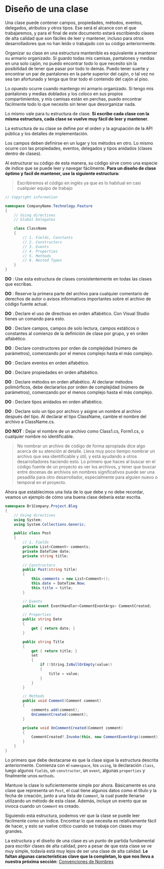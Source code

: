 # Diseño de una clase

Una clase puede contener campos, propiedades, métodos, eventos, delegados, atributos y otros tipos. Ese será el alcance con el que trabajaremos, y para el final de este documento estará escribiendo clases de alta calidad que son fáciles de leer y mantener, incluso para otros desarrolladores que no han leído o trabajado con su código anteriormente.

Organizar su clase en una estructura mantenible es equivalente a mantener su armario organizado. Si guardo todas mis camisas, pantalones y medias en una solo cajón, no puedo encontrar todo lo que necesito sin la posibilidad de tener que pasar por todo lo demás. Puedo tener suerte y encontrar un par de pantalones en la parte superior del cajón, o tal vez no sea tan afortunado y tenga que tirar todo el contenido del cajón al piso.

Lo opuesto ocurre cuando mantengo mi armario organizado. Si tengo mis pantalones y medias doblados y los coloco en sus propios compartimientos, y mis camisas están en perchas, puedo encontrar fácilmente todo lo que necesito sin tener que desorganizar nada.

Lo mismo vale para tu estructura de clase. **Si escribe cada clase con la misma estructura, cada clase se vuelve muy fácil de leer y mantener**.

La estructura de su clase se define por el orden y la agrupación de la API pública y los detalles de implementación.

Los campos deben definirse en un lugar y los métodos en otro. Lo mismo ocurre con las propiedades, eventos, delegados y tipos anidados (clases dentro de clases).

Al estructurar su código de esta manera, su código sirve como una especie de índice que se puede leer y navegar fácilmente. **Para un diseño de clase óptimo y facil de mantener, use la siguiente estructura:**

> Escribiremos el código en inglés ya que es lo habitual en casi cualquier equipo de trabajo
```C#
// Copyright information

namespace CompanyName.Technology.Feature
{
    // Using directives
    // Global Delegates

    class ClassName
    {
        // 1. Fields, Constants
        // 2. Constructors
        // 3. Events
        // 4. Properties
        // 5. Methods
        // 6. Nested Types
    }
}
```

**DO** : Use esta estructura de clases consistentemente en todas las clases que escribas.

**DO** : Reserve la primera parte del archivo para cualquier comentario de derechos de autor o avisos informativos importantes sobre el archivo de código fuente actual.

**DO** : Declare el uso de directivas en orden alfabético. Con Visual Studio tienes un comando para esto.

**DO** : Declare campos, campos de solo lectura, campos estáticos o constantes al comienzo de la definición de clase por grupo, y en orden alfabético.

**DO** : Declare constructores por orden de complejidad (número de parámetros), comenzando por el menos complejo hasta el más complejo.

**DO** : Declare eventos en orden alfabético.

**DO** : Declare propiedades en orden alfabético.

**DO** : Declare métodos en orden alfabético. Al declarar métodos polimórficos, debe declararlos por orden de complejidad (número de parámetros), comenzando por el menos complejo hasta el más complejo.

**DO** : Declare tipos anidados en orden alfabético.

**DO** : Declare solo un tipo por archivo y asigne un nombre al archivo después del tipo. Al declarar el tipo ClassName, cambie el nombre del archivo a ClassName.cs.

**DO NOT** : Dejar el nombre de un archivo como Class1.cs, Form1.cs, o cualquier nombre no identificable.

> No nombrar un archivo de código de forma apropiada dice algo acerca de su atención al detalle. Lleva muy poco tiempo nombrar un archivo que sea identificable y útil, y está ayudando a otros desarrolladores haciendo esto. Lo primero que haces al buscar en el código fuente de un proyecto es ver los archivos, y tener que buscar entre docenas de archivos sin nombres significativos puede ser una pesadilla para otro desarrollador, especialmente para alguien nuevo o temporal en el proyecto.

Ahora que establecimos una lista de lo que debe y no debe recordar, veamos un ejemplo de cómo una buena clase debería estar escrita.

```C#
namespace Br1Company.Project.Blog
{
    // Using directives
    using System;
    using System.Collections.Generic;

    public class Post
    {
        // 1. Fields
        private List<Comment> comments;
        private DateTime date;
        private string title;
        
        // Constructors
        public Post(string title)
        {
            this.comments = new List<Comment>();
            this.date = DateTime.Now;
            this.title = title;
        }

        // Events
        public event EventHandler<CommentEventArgs> CommentCreated;

        // Properties
        public string Date
        {
            get { return date; }
        }

        public string Title
        {
            get { return title; }
            set
            {
                if (!String.IsNullOrEmpty(value))
                {
                    title = value;
                }
            }
        }

        // Methods
        public void Comment(Comment comment)
        {
            comments.add(comment);
            OnCommentCreated(comment);
        }

        private void OnCommentCreated(Comment comment)
        {
            CommentCreated?.Invoke(this, new CommentEventArgs(comment));
        }
    }
}
```
Lo primero que debe destacarse es que la clase sigue la estructura descrita anteriormente. Comienza con el `namespace`, los `using`, la declaración `class`, luego algunos `fields`, un `constructor`, un `event`, algunas `properties` y finalmente unos `methods`.

Mantuve la clase lo suficientemente simple por ahora. Básicamente es una clase que representa un `Post`, el cual tiene algunos datos como el título y la fecha de creación, junto a una lista de `Comment`, la cual puede llenarse utilizando un método de esta clase. Además, incluye un evento que se invoca cuando un `Comment` es creado.

Siguiendo esta estructura, podemos ver que la clase se puede leer fácilmente como un índice. Encontrar lo que necesita es relativamente fácil de hacer, y esto se vuelve crítico cuando se trabaja con clases muy grandes.

La estructura y el diseño de una clase es un punto de partida fundamental para escribir clases de alta calidad, pero a pesar de que esta clase se ve muy simple, todavía está muy lejos de ser una clase de alta calidad. **Le faltan algunas características clave que la completan, lo que nos lleva a nuestra próxima sección**: [Convenciones de Nombres](../convenciones%20de%20nombres)

